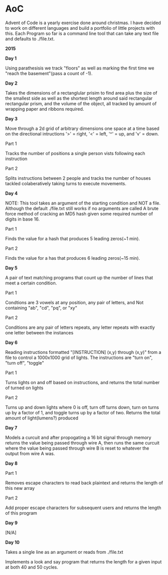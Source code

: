# AoC
Advent of Code is a yearly exercise done around christmas. I have decided to work on different languages and build a portfolio of little projects with this. Each Program so far is a command line tool that can take any text file and defaults to ./file.txt.

**2015**

**Day 1**

Using parathesisis we track "floors" as well as marking the first time we "reach the basement"(pass a count of -1).

**Day 2**

Takes the dimensions of a rectanglular prisim to find area plus the size of the smallest side as well as the shortest length around said rectangular rectangular prism, and the volume of the object, all tracked by amount of wrapping paper and ribbons required.

**Day 3**

Move through a 2d grid of arbitrary dimensions one space at a time based on the directional intructions '>' = right, '<' = left, '^' = up, and 'v' = down. 

Part 1

Tracks the number of positions a single person vists following each instruction

Part 2

Splits instructions between 2 people and tracks tne number of houses tackled colaberatively taking turns to execute movements.

**Day 4**

NOTE: This tool takes an argument of the starting condition and NOT a file. Although the default ./file.txt still works if no arguments are called
A brute force method of cracking an MD5 hash given some required number of digits in base 16.

Part 1

Finds the value for a hash that produces 5 leading zeros(~1 min).

Part 2

Finds the value for a has that produces 6 leading zeros(~15 min).

**Day 5**

A pair of text matching programs that count up the number of lines that meet a certain condition.

Part 1

Condtions are 3 vowels at any position, any pair of letters, and Not containing "ab", "cd", "pq", or "xy"

Part 2

Conditions are any pair of letters repeats, any letter repeats with exactly one letter between the instances

**Day 6**

Reading instructions formatted "[INSTRUCTION] (x,y) through (x,y)" from a file to control a 1000x1000 grid of lights. The instructions are "turn on", "turn off", "toggle"

Part 1

Turns lights on and off based on instructions, and returns the total number of turned on lights

Part 2 

Turns up and down lights where 0 is off, turn off turns down, turn on turns up by a factor of 1, and toggle turns up by a factor of two. Returns the total amount of light(lumens?) produced 


**Day 7**

Models a curcuit and after propogating a 16 bit signal through memory returns the value being passed through wire A, then runs the same curcuit where the value being passed through wire B is reset to whatever the output from wire A was.

**Day 8**

Part 1

Removes escape characters to read back plaintext and returns the length of this new array

Part 2

Add proper escape characters for subsequent users and returns the length of this program

**Day 9**

[N/A]

**Day 10**

Takes a single line as an argument or reads from ./file.txt

Implements a look and say program that returns the length for a given input at both 40 and 50 cycles.
